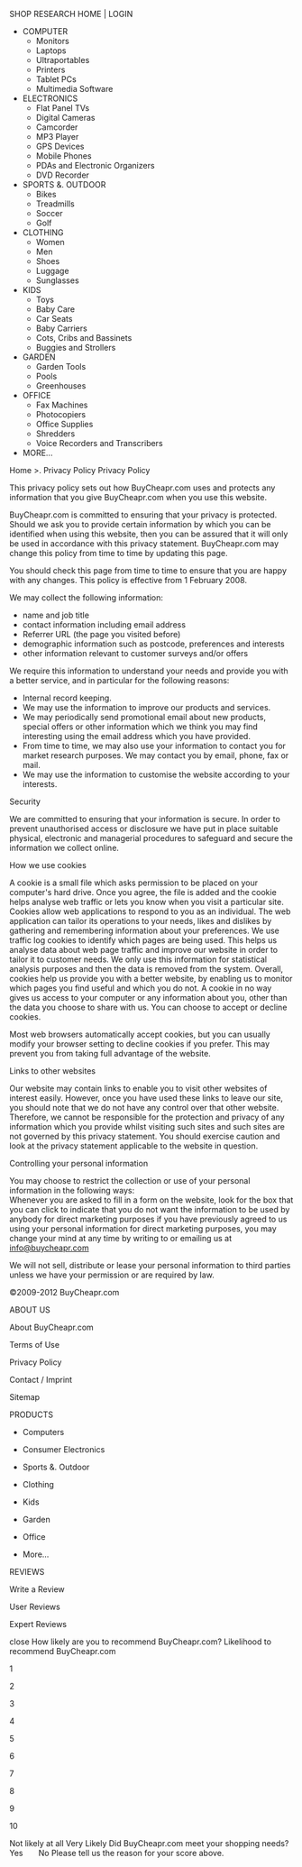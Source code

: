 SHOP RESEARCH HOME | LOGIN

*   COMPUTER
    *   Monitors
    *   Laptops
    *   Ultraportables
    *   Printers
    *   Tablet PCs
    *   Multimedia Software
*   ELECTRONICS
    *   Flat Panel TVs
    *   Digital Cameras
    *   Camcorder
    *   MP3 Player
    *   GPS Devices
    *   Mobile Phones
    *   PDAs and Electronic Organizers
    *   DVD Recorder
*   SPORTS &. OUTDOOR
    *   Bikes
    *   Treadmills
    *   Soccer
    *   Golf
*   CLOTHING
    *   Women
    *   Men
    *   Shoes
    *   Luggage
    *   Sunglasses
*   KIDS
    *   Toys
    *   Baby Care
    *   Car Seats
    *   Baby Carriers
    *   Cots, Cribs and Bassinets
    *   Buggies and Strollers
*   GARDEN
    *   Garden Tools
    *   Pools
    *   Greenhouses
*   OFFICE
    *   Fax Machines
    *   Photocopiers
    *   Office Supplies
    *   Shredders
    *   Voice Recorders and Transcribers
*   MORE...

Home >. Privacy Policy Privacy Policy

This privacy policy sets out how BuyCheapr.com uses and protects any information that you give BuyCheapr.com when you use this website.  
  
BuyCheapr.com is committed to ensuring that your privacy is protected. Should we ask you to provide certain information by which you can be identified when using this website, then you can be assured that it will only be used in accordance with this privacy statement. BuyCheapr.com may change this policy from time to time by updating this page.  
  
You should check this page from time to time to ensure that you are happy with any changes. This policy is effective from 1 February 2008.  
  
We may collect the following information:

*   name and job title
*   contact information including email address
*   Referrer URL (the page you visited before)
*   demographic information such as postcode, preferences and interests
*   other information relevant to customer surveys and/or offers

  
We require this information to understand your needs and provide you with a better service, and in particular for the following reasons:

*   Internal record keeping.
*   We may use the information to improve our products and services.
*   We may periodically send promotional email about new products, special offers or other information which we think you may find interesting using the email address which you have provided.
*   From time to time, we may also use your information to contact you for market research purposes. We may contact you by email, phone, fax or mail.
*   We may use the information to customise the website according to your interests.

  
Security  
  
We are committed to ensuring that your information is secure. In order to prevent unauthorised access or disclosure we have put in place suitable physical, electronic and managerial procedures to safeguard and secure the information we collect online.  
  
  
How we use cookies  
  
A cookie is a small file which asks permission to be placed on your computer's hard drive. Once you agree, the file is added and the cookie helps analyse web traffic or lets you know when you visit a particular site. Cookies allow web applications to respond to you as an individual. The web application can tailor its operations to your needs, likes and dislikes by gathering and remembering information about your preferences. We use traffic log cookies to identify which pages are being used. This helps us analyse data about web page traffic and improve our website in order to tailor it to customer needs. We only use this information for statistical analysis purposes and then the data is removed from the system. Overall, cookies help us provide you with a better website, by enabling us to monitor which pages you find useful and which you do not. A cookie in no way gives us access to your computer or any information about you, other than the data you choose to share with us. You can choose to accept or decline cookies.  
  
Most web browsers automatically accept cookies, but you can usually modify your browser setting to decline cookies if you prefer. This may prevent you from taking full advantage of the website.  
  
  
Links to other websites  
  
Our website may contain links to enable you to visit other websites of interest easily. However, once you have used these links to leave our site, you should note that we do not have any control over that other website. Therefore, we cannot be responsible for the protection and privacy of any information which you provide whilst visiting such sites and such sites are not governed by this privacy statement. You should exercise caution and look at the privacy statement applicable to the website in question.  
  
  
Controlling your personal information  
  
You may choose to restrict the collection or use of your personal information in the following ways:  
Whenever you are asked to fill in a form on the website, look for the box that you can click to indicate that you do not want the information to be used by anybody for direct marketing purposes if you have previously agreed to us using your personal information for direct marketing purposes, you may change your mind at any time by writing to or emailing us at info@buycheapr.com  
  
We will not sell, distribute or lease your personal information to third parties unless we have your permission or are required by law.  

©2009-2012 BuyCheapr.com

ABOUT US

About BuyCheapr.com

Terms of Use

Privacy Policy

Contact / Imprint

Sitemap

PRODUCTS

*   Computers
*   Consumer Electronics
*   Sports &. Outdoor
*   Clothing

*   Kids
*   Garden
*   Office
*   More...

REVIEWS

Write a Review

User Reviews

Expert Reviews

close How likely are you to recommend BuyCheapr.com? Likelihood to recommend BuyCheapr.com

1

2

3

4

5

6

7

8

9

10

Not likely at all Very Likely Did BuyCheapr.com meet your shopping needs? Yes       No Please tell us the reason for your score above.